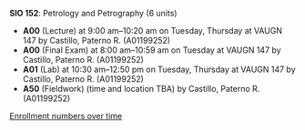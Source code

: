 **SIO 152**: Petrology and Petrography (6 units)

- **A00** (Lecture) at 9:00 am–10:20 am on Tuesday, Thursday at VAUGN 147 by Castillo, Paterno R. (A01199252)
- **A00** (Final Exam) at 8:00 am–10:59 am on Tuesday at VAUGN 147 by Castillo, Paterno R. (A01199252)
- **A01** (Lab) at 10:30 am–12:50 pm on Tuesday, Thursday at VAUGN 147 by Castillo, Paterno R. (A01199252)
- **A50** (Fieldwork) (time and location TBA) by Castillo, Paterno R. (A01199252)

[Enrollment numbers over time](./SIO152.tsv)

